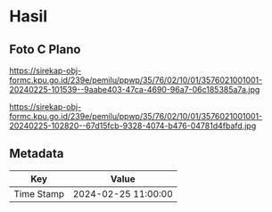 # Hasil

## Foto C Plano

https://sirekap-obj-formc.kpu.go.id/239e/pemilu/ppwp/35/76/02/10/01/3576021001001-20240225-101539--9aabe403-47ca-4690-96a7-06c185385a7a.jpg

https://sirekap-obj-formc.kpu.go.id/239e/pemilu/ppwp/35/76/02/10/01/3576021001001-20240225-102820--67d15fcb-9328-4074-b476-04781d4fbafd.jpg


## Metadata

| Key        | Value               |
| ---------- | ------------------- |
| Time Stamp | 2024-02-25 11:00:00 |



